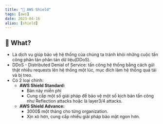 ```yaml
---
title: "🌱 AWS Shield"
tags: [aws]
date: 2023-04-16
alias: [shield]
---
```


## 🌿 What?
- Là dịch vụ giúp bảo vệ hệ thống của chúng ta tránh khỏi những cuộc tấn công phân tán phân tán dữ liệu(DDoS).
- DDoS - Distributed Denial of Service: tấn công hệ thống bằng cách gửi thật nhiều requests lên hệ thống một lúc, mục đích làm hệ thống quá tải và bị treo.
- Có 2 loại chính:
	- **AWS Shield Standard:**
		- Bản này miễn phí
		- Cung cấp một số giải pháp để bảo vệ một số kịch bản tấn công như Reflection attacks hoặc là layer3/4 attacks.
	- **AWS Shield Advance:**
		- 3000$ một tháng cho từng organization.
		- Xịn xò hơn, cung cấp nhiều giải pháp bảo mật ngon hơn.
